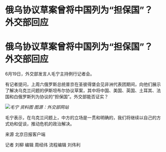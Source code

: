 # 俄乌协议草案曾将中国列为“担保国”？外交部回应

# 俄乌协议草案曾将中国列为“担保国”？外交部回应

6月19日，外交部发言人毛宁主持例行记者会。

有记者提问，上周六俄罗斯总统普京在圣彼得堡会见非洲代表团期间，向他们展示了解决乌克兰问题的伊斯坦布尔协议草案，其中将中国、美国、英国、土耳其、法国和白俄罗斯列为协议的“担保国”。外交部能否证实？

![](https://inews.gtimg.com/om_bt/O2t2m5ZN5Zuv7En5DDOX_Z3c3Y6WKlNRXhN3O50vMxaOEAA/1000)_毛宁
资料图 图源：外交部网站_

毛宁表示，在乌克兰问题上，中方的立场是一贯和明确的，我们将继续以自己的方式劝和促谈，推动危机的政治解决。

来源 北京日报客户端

记者 刘柳 编辑 周经纬 流程编辑 刘伟利

